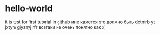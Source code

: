 # hello-world
it is test for first tutorial in github
мне кажется это должно быть 
dctnfrb yt jxtym gjyznyj rfr
всетаки не очень понятно как :(
